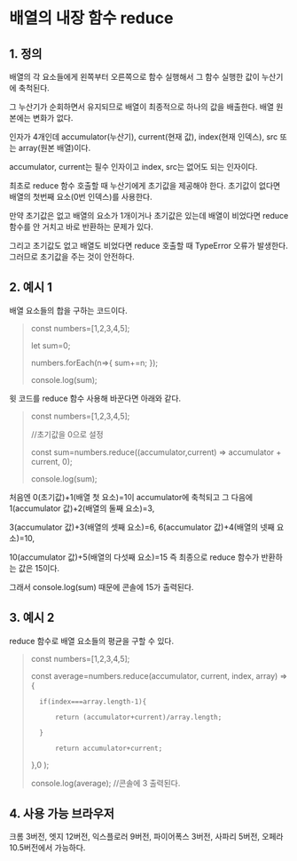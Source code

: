# 배열의 내장 함수 reduce

## 1. 정의
배열의 각 요소들에게 왼쪽부터 오른쪽으로 함수 실행해서 그 함수 실행한 값이 누산기에 축척된다. 

그 누산기가 순회하면서 유지되므로 배열이 최종적으로 하나의 값을 배출한다. 배열 원본에는 변화가 없다.

인자가 4개인데 accumulator(누산기), current(현재 값), index(현재 인덱스), src 또는 array(원본 배열)이다. 

accumulator, current는 필수 인자이고 index, src는 없어도 되는 인자이다.

최초로 reduce 함수 호출할 때 누산기에게 초기값을 제공해야 한다. 초기값이 없다면 배열의 첫번째 요소(0번 인덱스)를 사용한다.

만약 초기값은 없고 배열의 요소가 1개이거나 초기값은 있는데 배열이 비었다면 reduce 함수를 안 거치고 바로 반환하는 문제가 있다.

그리고 초기값도 없고 배열도 비었다면 reduce 호출할 때 TypeError 오류가 발생한다. 그러므로 초기값을 주는 것이 안전하다. 


## 2. 예시 1
배열 요소들의 합을 구하는 코드이다.

> const numbers=[1,2,3,4,5];
> 
> let sum=0;
> 
> numbers.forEach(n=>{ sum+=n; });
> 
> console.log(sum);
> 

윗 코드를 reduce 함수 사용해 바꾼다면 아래와 같다.


> const numbers=[1,2,3,4,5];
> 
> //초기값을 0으로 설정
> 
> const sum=numbers.reduce((accumulator,current) => accumulator + current, 0); 
> 
> console.log(sum);

처음엔 0(초기값)+1(배열 첫 요소)=1이 accumulator에 축척되고 그 다음에 1(accumulator 값)+2(배열의 둘째 요소)=3,

3(accumulator 값)+3(배열의 셋째 요소)=6, 6(accumulator 값)+4(배열의 넷째 요소)=10,

10(accumulator 값)+5(배열의 다섯째 요소)=15 즉 최종으로 reduce 함수가 반환하는 값은 15이다.

그래서 console.log(sum) 때문에 콘솔에 15가 출력된다.

## 3. 예시 2
reduce 함수로 배열 요소들의 평균을 구할 수 있다.

> const numbers=[1,2,3,4,5];
>
> const average=numbers.reduce(accumulator, current, index, array) => {
> 
>       if(index===array.length-1){
> 
>           return (accumulator+current)/array.length;
> 
>       }
> 
>           return accumulator+current;
> 
> },0 );
>
> console.log(average); //콘솔에 3 출력된다.
> 
## 4. 사용 가능 브라우저
크롬 3버전, 엣지 12버전, 익스플로러 9버전, 파이어폭스 3버전, 사파리 5버전, 오페라 10.5버전에서 가능하다.